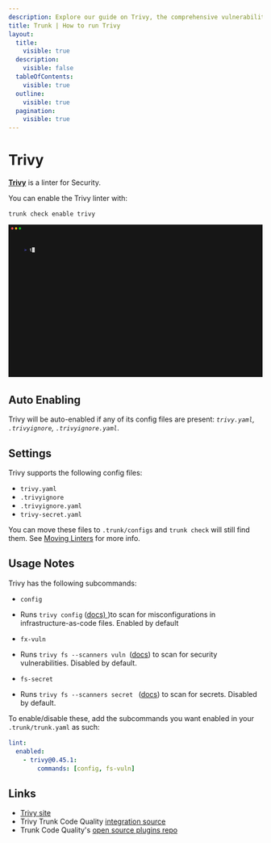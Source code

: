 ```yaml
---
description: Explore our guide on Trivy, the comprehensive vulnerability scanner. Learn about its features, installation, and configuration.
title: Trunk | How to run Trivy
layout:
  title:
    visible: true
  description:
    visible: false
  tableOfContents:
    visible: true
  outline:
    visible: true
  pagination:
    visible: true
---
```


# Trivy

[**Trivy**](https://github.com/aquasecurity/trivy) is a linter for Security.

You can enable the Trivy linter with:

```shell
trunk check enable trivy
```
![trivy example output](/.gitbook/assets/trivy.gif)
## Auto Enabling

Trivy will be auto-enabled if any of its config files are present: *`trivy.yaml`, `.trivyignore`, `.trivyignore.yaml`*.

## Settings

Trivy supports the following config files:
* `trivy.yaml`
* `.trivyignore`
* `.trivyignore.yaml`
* `trivy-secret.yaml`

You can move these files to `.trunk/configs` and `trunk check` will still find them. See [Moving Linters](../configure-linters.md#moving-linters) for more info.


## Usage Notes



Trivy has the following subcommands:

* `config`

* Runs `trivy config` ([docs) ](https://aquasecurity.github.io/trivy/latest/docs/scanner/misconfiguration/))to scan for misconfigurations in infrastructure-as-code files. Enabled by default

* `fx-vuln`

* Runs `trivy fs --scanners vuln `([docs](https://aquasecurity.github.io/trivy/latest/docs/target/filesystem/)) to scan for  security vulnerabilities. Disabled by default.

* `fs-secret`

* Runs `trivy fs --scanners secret `  ([docs](https://aquasecurity.github.io/trivy/latest/docs/target/filesystem/)) to scan for secrets. Disabled by default.

To enable/disable these, add the subcommands you want enabled in your `.trunk/trunk.yaml` as such:

```yaml
lint:
  enabled:
    - trivy@0.45.1:
        commands: [config, fs-vuln]
```


## Links

- [Trivy site](https://github.com/aquasecurity/trivy)
- Trivy Trunk Code Quality [integration source](https://github.com/trunk-io/plugins/tree/main/linters/trivy)
- Trunk Code Quality's [open source plugins repo](https://github.com/trunk-io/plugins/tree/main)
